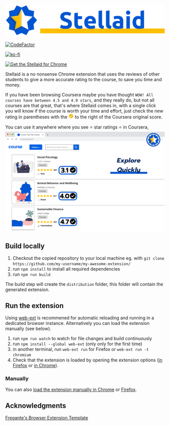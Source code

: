 ![Stellaid logo](media/Stellaid_Logo+Name.png)

[![CodeFactor](https://www.codefactor.io/repository/github/matiasagelvis/stellaid/badge)](https://www.codefactor.io/repository/github/matiasagelvis/stellaid)

[![ko-fi](https://ko-fi.com/img/githubbutton_sm.svg)](https://ko-fi.com/N4N56KOTY)

[![Get the Stellaid for Chrome](https://storage.googleapis.com/web-dev-uploads/image/WlD8wC6g8khYWPJUsQceQkhXSlv1/mPGKYBIR2uCP0ApchDXE.png)](https://chrome.google.com/webstore/detail/coursera-advisor/ijngbiifjeekcehmaigplbokedchligo?hl=en)


Stellaid is a no nonsense Chrome extension that uses the reviews of other students to give a more accurate rating to the course, to save you time and money.

If you have been browsing Coursera maybe you have thought `WOW! All courses have between 4.5 and 4.9 stars`, and they really do, but not all courses are that great, that's where Stellaid comes in, with a single click you will know if the course is worth your time and effort, just check the new rating in parentheses with the ![Stellaid logo](media/verified_16.png) to the right of the Coursera original score.

You can use it anywhere where you see ⭐ star ratings ⭐ in Coursera,
![Stellaid How to use in Search](media/Search.png)


## Build locally

1. Checkout the copied repository to your local machine eg. with `git clone https://github.com/my-username/my-awesome-extension/`
1. run `npm install` to install all required dependencies
1. run `npm run build`

The build step will create the `distribution` folder, this folder will contain the generated extension.

## Run the extension

Using [web-ext](https://extensionworkshop.com/documentation/develop/getting-started-with-web-ext/) is recommened for automatic reloading and running in a dedicated browser instance. Alternatively you can load the extension manually (see below).

1. run `npm run watch` to watch for file changes and build continuously
1. run `npm install --global web-ext` (only only for the first time)
1. in another terminal, run `web-ext run` for Firefox or `web-ext run -t chromium`
1. Check that the extension is loaded by opening the extension options ([in Firefox](media/extension_options_firefox.png) or [in Chrome](media/extension_options_chrome.png)).

### Manually

You can also [load the extension manually in Chrome](https://www.smashingmagazine.com/2017/04/browser-extension-edge-chrome-firefox-opera-brave-vivaldi/#google-chrome-opera-vivaldi) or [Firefox](https://www.smashingmagazine.com/2017/04/browser-extension-edge-chrome-firefox-opera-brave-vivaldi/#mozilla-firefox).

## Acknowledgments

[Fregante's Browser Extension Template](https://github.com/fregante/browser-extension-template)

